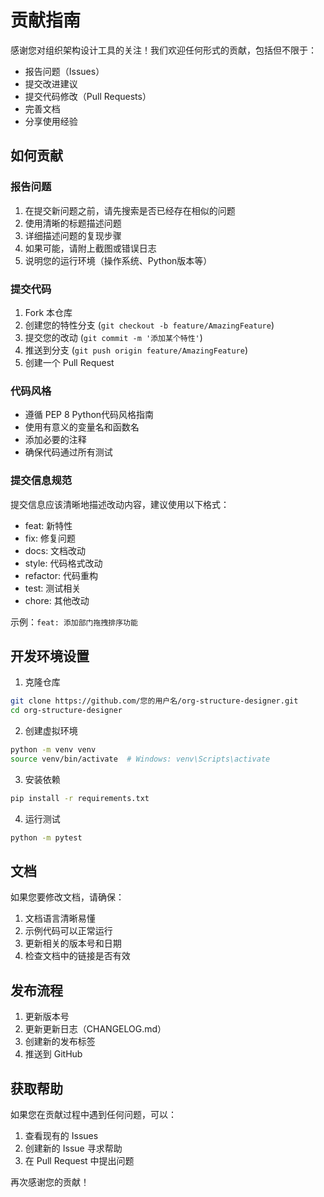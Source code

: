 # 贡献指南

感谢您对组织架构设计工具的关注！我们欢迎任何形式的贡献，包括但不限于：

- 报告问题（Issues）
- 提交改进建议
- 提交代码修改（Pull Requests）
- 完善文档
- 分享使用经验

## 如何贡献

### 报告问题

1. 在提交新问题之前，请先搜索是否已经存在相似的问题
2. 使用清晰的标题描述问题
3. 详细描述问题的复现步骤
4. 如果可能，请附上截图或错误日志
5. 说明您的运行环境（操作系统、Python版本等）

### 提交代码

1. Fork 本仓库
2. 创建您的特性分支 (`git checkout -b feature/AmazingFeature`)
3. 提交您的改动 (`git commit -m '添加某个特性'`)
4. 推送到分支 (`git push origin feature/AmazingFeature`)
5. 创建一个 Pull Request

### 代码风格

- 遵循 PEP 8 Python代码风格指南
- 使用有意义的变量名和函数名
- 添加必要的注释
- 确保代码通过所有测试

### 提交信息规范

提交信息应该清晰地描述改动内容，建议使用以下格式：

- feat: 新特性
- fix: 修复问题
- docs: 文档改动
- style: 代码格式改动
- refactor: 代码重构
- test: 测试相关
- chore: 其他改动

示例：`feat: 添加部门拖拽排序功能`

## 开发环境设置

1. 克隆仓库
```bash
git clone https://github.com/您的用户名/org-structure-designer.git
cd org-structure-designer
```

2. 创建虚拟环境
```bash
python -m venv venv
source venv/bin/activate  # Windows: venv\Scripts\activate
```

3. 安装依赖
```bash
pip install -r requirements.txt
```

4. 运行测试
```bash
python -m pytest
```

## 文档

如果您要修改文档，请确保：

1. 文档语言清晰易懂
2. 示例代码可以正常运行
3. 更新相关的版本号和日期
4. 检查文档中的链接是否有效

## 发布流程

1. 更新版本号
2. 更新更新日志（CHANGELOG.md）
3. 创建新的发布标签
4. 推送到 GitHub

## 获取帮助

如果您在贡献过程中遇到任何问题，可以：

1. 查看现有的 Issues
2. 创建新的 Issue 寻求帮助
3. 在 Pull Request 中提出问题

再次感谢您的贡献！ 